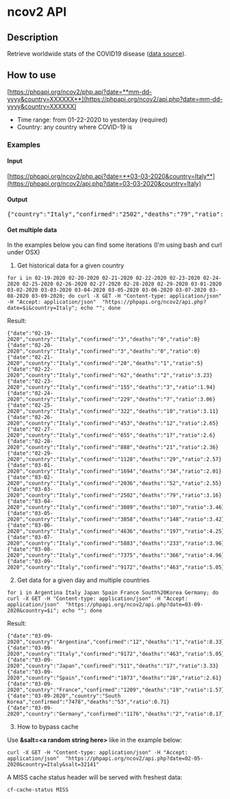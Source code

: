 # ncov2 API

## Description

Retrieve worldwide stats of the COVID19 disease ([data source](https://github.com/CSSEGISandData/COVID-19/tree/master/csse_covid_19_data/csse_covid_19_daily_reports)).

## How to use

[https://phpapi.org/ncov2/php.api?date=**mm-dd-yyyy&country=XXXXXX**](https://phpapi.org/ncov2/api.php?date=mm-dd-yyyy&country=XXXXXX)

- Time range: from 01-22-2020 to yesterday (required)
- Country: any country where COVID-19 is

### Examples

#### Input

[https://phpapi.org/ncov2/php.api?date=**03-03-2020&country=Italy**](https://phpapi.org/ncov2/api.php?date=03-03-2020&country=Italy)

#### Output

<pre>{"country":"Italy","confirmed":"2502","deaths":"79","ratio":3.16}</pre>

#### Get multiple data

In the examples below you can find some iterations (I'm using bash and curl under OSX)

1. Get historical data for a given country

```
for i in 02-19-2020 02-20-2020 02-21-2020 02-22-2020 02-23-2020 02-24-2020 02-25-2020 02-26-2020 02-27-2020 02-28-2020 02-29-2020 03-01-2020 03-02-2020 03-03-2020 03-04-2020 03-05-2020 03-06-2020 03-07-2020 03-08-2020 03-09-2020; do curl -X GET -H "Content-type: application/json" -H "Accept: application/json"  "https://phpapi.org/ncov2/api.php?date=$i&country=Italy"; echo ""; done
```

Result:

```
{"date":"02-19-2020","country":"Italy","confirmed":"3","deaths":"0","ratio":0}
{"date":"02-20-2020","country":"Italy","confirmed":"3","deaths":"0","ratio":0}
{"date":"02-21-2020","country":"Italy","confirmed":"20","deaths":"1","ratio":5}
{"date":"02-22-2020","country":"Italy","confirmed":"62","deaths":"2","ratio":3.23}
{"date":"02-23-2020","country":"Italy","confirmed":"155","deaths":"3","ratio":1.94}
{"date":"02-24-2020","country":"Italy","confirmed":"229","deaths":"7","ratio":3.06}
{"date":"02-25-2020","country":"Italy","confirmed":"322","deaths":"10","ratio":3.11}
{"date":"02-26-2020","country":"Italy","confirmed":"453","deaths":"12","ratio":2.65}
{"date":"02-27-2020","country":"Italy","confirmed":"655","deaths":"17","ratio":2.6}
{"date":"02-28-2020","country":"Italy","confirmed":"888","deaths":"21","ratio":2.36}
{"date":"02-29-2020","country":"Italy","confirmed":"1128","deaths":"29","ratio":2.57}
{"date":"03-01-2020","country":"Italy","confirmed":"1694","deaths":"34","ratio":2.01}
{"date":"03-02-2020","country":"Italy","confirmed":"2036","deaths":"52","ratio":2.55}
{"date":"03-03-2020","country":"Italy","confirmed":"2502","deaths":"79","ratio":3.16}
{"date":"03-04-2020","country":"Italy","confirmed":"3089","deaths":"107","ratio":3.46}
{"date":"03-05-2020","country":"Italy","confirmed":"3858","deaths":"148","ratio":3.42}
{"date":"03-06-2020","country":"Italy","confirmed":"4636","deaths":"197","ratio":4.25}
{"date":"03-07-2020","country":"Italy","confirmed":"5883","deaths":"233","ratio":3.96}
{"date":"03-08-2020","country":"Italy","confirmed":"7375","deaths":"366","ratio":4.96}
{"date":"03-09-2020","country":"Italy","confirmed":"9172","deaths":"463","ratio":5.05}
```

2. Get data for a given day and multiple countries

```
for i in Argentina Italy Japan Spain France South%20Korea Germany; do curl -X GET -H "Content-type: application/json" -H "Accept: application/json"  "https://phpapi.org/ncov2/api.php?date=03-09-2020&country=$i"; echo ""; done
```

Result:

```
{"date":"03-09-2020","country":"Argentina","confirmed":"12","deaths":"1","ratio":8.33}
{"date":"03-09-2020","country":"Italy","confirmed":"9172","deaths":"463","ratio":5.05}
{"date":"03-09-2020","country":"Japan","confirmed":"511","deaths":"17","ratio":3.33}
{"date":"03-09-2020","country":"Spain","confirmed":"1073","deaths":"28","ratio":2.61}
{"date":"03-09-2020","country":"France","confirmed":"1209","deaths":"19","ratio":1.57}
{"date":"03-09-2020","country":"South Korea","confirmed":"7478","deaths":"53","ratio":0.71}
{"date":"03-09-2020","country":"Germany","confirmed":"1176","deaths":"2","ratio":0.17}
```

3. How to bypass cache

Use **&salt=\<a random string here\>** like in the example below:

```
curl -X GET -H "Content-type: application/json" -H "Accept: application/json"  "https://phpapi.org/ncov2/api.php?date=02-05-2020&country=Italy&salt=32141"
```

A MISS cache status header will be served with freshest data:

```
cf-cache-status	MISS
```
